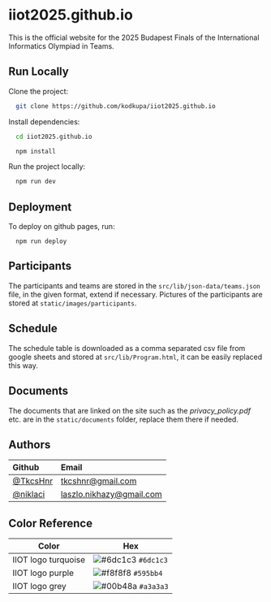 
# iiot2025.github.io

This is the official website for the 2025 Budapest Finals of the International Informatics Olympiad in Teams.


## Run Locally

Clone the project:
```bash
  git clone https://github.com/kodkupa/iiot2025.github.io
```

Install dependencies:
```bash
  cd iiot2025.github.io
```
```bash
  npm install
```

Run the project locally:

```bash
  npm run dev
```


## Deployment

To deploy on github pages, run:

```
  npm run deploy
```


## Participants

The participants and teams are stored in the `src/lib/json-data/teams.json` file, in the given format, extend if necessary.
Pictures of the participants are stored at `static/images/participants`.


## Schedule

The schedule table is downloaded as a comma separated csv file from google sheets and stored at `src/lib/Program.html`, it can be easily replaced this way.


## Documents

The documents that are linked on the site such as the *privacy_policy.pdf* etc. are in the `static/documents` folder, replace them there if needed.


## Authors

| Github | Email |
| :- | :- |
| [@TkcsHnr](https://www.github.com/TkcsHnr) | [tkcshnr@gmail.com](mailto:tkcshnr@gmail.com) |
| [@niklaci](https://www.github.com/niklaci) | [laszlo.nikhazy@gmail.com](mailto:laszlo.nikhazy@gmail.com) |


## Color Reference

| Color             | Hex                                                                |
| ----------------- | ------------------------------------------------------------------ |
| IIOT logo turquoise | ![#6dc1c3](https://placehold.co/15x15/6dc1c3/6dc1c3.png) `#6dc1c3` |
| IIOT logo purple | ![#f8f8f8](https://placehold.co/15x15/595bb4/595bb4.png) `#595bb4` |
| IIOT logo grey | ![#00b48a](https://placehold.co/15x15/a3a3a3/a3a3a3.png) `#a3a3a3` |



